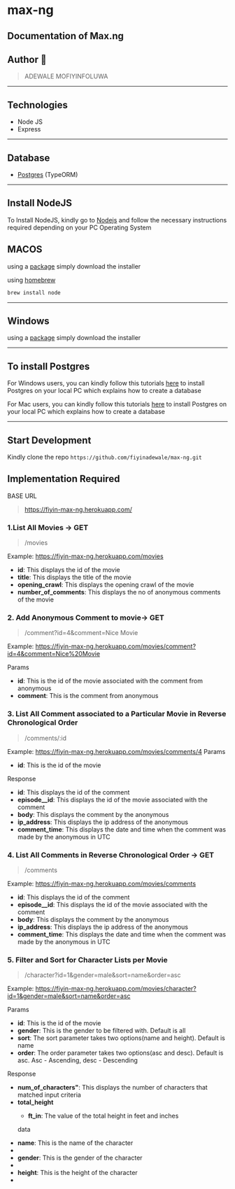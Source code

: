 # max-ng
## Documentation of Max.ng

## Author 🚀

> ADEWALE MOFIYINFOLUWA
---
## Technologies

- Node JS
- Express


---

## Database

- [Postgres](https://www.postgresql.org/) (TypeORM)

---

## Install NodeJS

To Install NodeJS, kindly go to [Nodejs](https://nodejs.com) and follow the necessary instructions required depending on
your PC Operating System

## MACOS

using a [package](https://nodejs.org/en/#download) simply download the installer

using [homebrew](https://github.com/Homebrew/legacy-homebrew)

```markdown
brew install node
```

---

## Windows

using a [package](https://nodejs.org/en/#download) simply download the installer


---

## To install Postgres

For Windows users, you can kindly follow this
tutorials [here](https://learnsql.com/blog/how-to-install-postgresql-on-windows-in-5-minutes/) to install Postgres on
your local PC which explains how to create a database

For Mac users, you can kindly follow this tutorials [here](https://www.robinwieruch.de/postgres-sql-macos-setup)  to
install Postgres on your local PC which explains how to create a database


---

## Start Development

Kindly clone the repo `https://github.com/fiyinadewale/max-ng.git`



## Implementation Required

BASE URL
> https://fiyin-max-ng.herokuapp.com/

### 1.List All Movies -> GET
> /movies

Example: <a href='https://fiyin-max-ng.herokuapp.com/movies'>https://fiyin-max-ng.herokuapp.com/movies</a>
<ul>
  <li><b>id</b>: This displays the id of the movie</li> 
  <li><b>title</b>: This displays the title of the movie</li> 
  <li><b>opening_crawl</b>: This displays the opening crawl of the movie</li> 
  <li><b>number_of_comments</b>: This displays the no of anonymous comments of the movie</li> 
</ul>

### 2. Add Anonymous Comment to movie-> GET
> /comment?id=4&comment=Nice Movie

Example: <a href='https://fiyin-max-ng.herokuapp.com/movies/comment?id=4&comment=Nice%20Movie'>https://fiyin-max-ng.herokuapp.com/movies/comment?id=4&comment=Nice%20Movie</a> 

Params
<ul>
  <li><b>id</b>: This is the id of the movie associated with the comment from anonymous</li>
  <li><b>comment</b>: This is the comment from anonymous</li>
</ul>

### 3. List All Comment associated to a Particular Movie in Reverse Chronological Order

> /comments/:id

Example: <a href="https://fiyin-max-ng.herokuapp.com/movies/comments/4">https://fiyin-max-ng.herokuapp.com/movies/comments/4</a>
Params
<ul>
<li><b>id</b>: This is the id of the movie</li>
</ul>
Response
<ul>
  <li><b>id</b>: This displays the id of the comment</li> 
  <li><b>episode__id</b>: This displays the id of the movie associated with the comment</li> 
  <li><b>body</b>: This displays the comment by the anonymous</li> 
  <li><b>ip_address</b>: This displays the ip address of the anonymous</li> 
  <li><b>comment_time</b>: This displays the date and time when the comment was made by the anonymous in UTC</li>
</ul> 

### 4. List All Comments in Reverse Chronological Order -> GET
> /comments

Example: <a href="https://fiyin-max-ng.herokuapp.com/movies/comments">https://fiyin-max-ng.herokuapp.com/movies/comments</a>
<ul>
  <li><b>id</b>: This displays the id of the comment</li> 
  <li><b>episode__id</b>: This displays the id of the movie associated with the comment</li> 
  <li><b>body</b>: This displays the comment by the anonymous</li> 
  <li><b>ip_address</b>: This displays the ip address of the anonymous</li> 
  <li><b>comment_time</b>: This displays the date and time when the comment was made by the anonymous in UTC</li>
</ul>


### 5. Filter and Sort for Character Lists per Movie

> /character?id=1&gender=male&sort=name&order=asc

Example: <a href="https://fiyin-max-ng.herokuapp.com/movies/character?id=1&gender=male&sort=name&order=asc">https://fiyin-max-ng.herokuapp.com/movies/character?id=1&gender=male&sort=name&order=asc</a>

Params
<ul>
<li><b>id</b>: This is the id of the movie</li>
<li><b>gender</b>: This is the gender to be filtered with. Default is all</li>
<li><b>sort</b>: The sort parameter takes two options(name and height). Default is name</li>
<li><b>order</b>: The order parameter takes two options(asc and desc). Default is asc. Asc - Ascending, desc - Descending</li>
</ul>

Response

<ul>
  <li><b>num_of_characters"</b>: This displays the number of characters that matched input criteria</li>
  <li><b>total_height</b></li>
    <ul>
    <li><b>ft_in</b>: The value of the total height in feet and inches</li>
    </ul>

data
<li><b>name</b>: This is the name of the character<li>
<li><b>gender</b>: This is the gender of the character<li>
<li><b>height</b>: This is the height of the character<li>
</ul>
    
